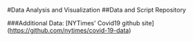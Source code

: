 #Data Analysis and Visualization
##Data and Script Repository

###Additional Data:
[NYTimes' Covid19 github site] (https://github.com/nytimes/covid-19-data)



